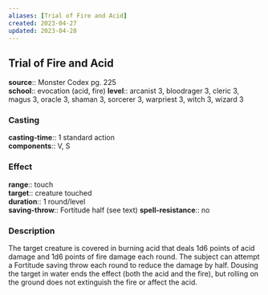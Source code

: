 ```yaml
---
aliases: [Trial of Fire and Acid]
created: 2023-04-27
updated: 2023-04-28
---
```


## Trial of Fire and Acid

**source**:: Monster Codex pg. 225  
**school**:: evocation (acid, fire)
**level**:: arcanist 3, bloodrager 3, cleric 3, magus 3, oracle 3, shaman 3, sorcerer 3, warpriest 3, witch 3, wizard 3

### Casting

**casting-time**:: 1 standard action  
**components**:: V, S

### Effect

**range**:: touch  
**target**:: creature touched  
**duration**:: 1 round/level  
**saving-throw**:: Fortitude half (see text)
**spell-resistance**:: no

### Description

The target creature is covered in burning acid that deals 1d6 points of acid damage and 1d6 points of fire damage each round. The subject can attempt a Fortitude saving throw each round to reduce the damage by half. Dousing the target in water ends the effect (both the acid and the fire), but rolling on the ground does not extinguish the fire or affect the acid.
